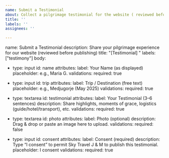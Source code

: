 ```yaml
---
name: Submit a Testimonial
about: Collect a pilgrimage testimonial for the website ( reviewed before publishing)
title: ''
labels: ''
assignees: ''

---
```


name: Submit a Testimonial
description: Share your pilgrimage experience for our website (reviewed before publishing)
title: "[Testimonial] "
labels: ["testimony"]
body:
  - type: input
    id: name
    attributes:
      label: Your Name (as displayed)
      placeholder: e.g., Maria G.
    validations:
      required: true

  - type: input
    id: trip
    attributes:
      label: Trip / Destination (free text)
      placeholder: e.g., Medjugorje (May 2025)
    validations:
      required: true

  - type: textarea
    id: testimonial
    attributes:
      label: Your Testimonial (3–6 sentences)
      description: Share highlights, moments of grace, logistics (guide/hotel/transport), etc.
    validations:
      required: true

  - type: textarea
    id: photo
    attributes:
      label: Photo (optional)
      description: Drag & drop or paste an image here to upload.
    validations:
      required: false

  - type: input
    id: consent
    attributes:
      label: Consent (required)
      description: Type “I consent” to permit Sky Travel J & M to publish this testimonial.
      placeholder: I consent
    validations:
      required: true
